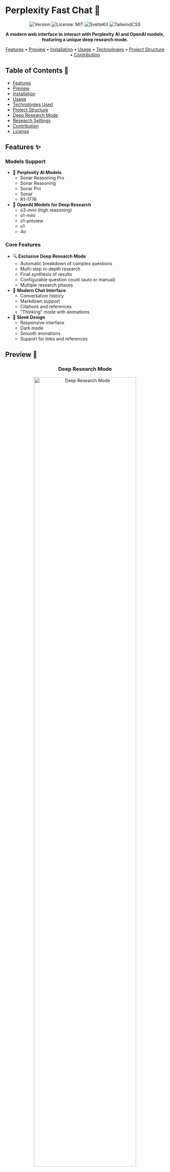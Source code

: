# Perplexity Fast Chat 🚀

<div align="center">

![Version](https://img.shields.io/badge/version-1.0.0-blue.svg?cacheSeconds=2592000)
![License: MIT](https://img.shields.io/badge/License-MIT-yellow.svg)
![SvelteKit](https://img.shields.io/badge/SvelteKit-FF3E00?style=flat&logo=svelte&logoColor=white)
![TailwindCSS](https://img.shields.io/badge/Tailwind_CSS-38B2AC?style=flat&logo=tailwind-css&logoColor=white)

**A modern web interface to interact with Perplexity AI and OpenAI models, featuring a unique deep research mode.**

[Features](#features-) • [Preview](#preview-) • [Installation](#installation-%EF%B8%8F) • [Usage](#usage-) • [Technologies](#technologies-used-) • [Project Structure](#project-structure-) • [Contribution](#contribution-)

</div>

## Table of Contents 📑

- [Features](#features-)
- [Preview](#preview-)
- [Installation](#installation-%EF%B8%8F)
- [Usage](#usage-)
- [Technologies Used](#technologies-used-)
- [Project Structure](#project-structure-)
- [Deep Research Mode](#deep-research-mode-)
- [Research Settings](#research-settings-%EF%B8%8F)
- [Contribution](#contribution-)
- [License](#license-)

## Features ✨

### Models Support
- 🤖 **Perplexity AI Models**
  - Sonar Reasoning Pro
  - Sonar Reasoning
  - Sonar Pro
  - Sonar
  - R1-1776
- 🧠 **OpenAI Models for Deep Research**
  - o3-mini (high reasoning)
  - o1-mini
  - o1-preview
  - o1
  - 4o

### Core Features
- 🔍 **Exclusive Deep Research Mode**
  - Automatic breakdown of complex questions
  - Multi-step in-depth research
  - Final synthesis of results
  - Configurable question count (auto or manual)
  - Multiple research phases
- 💬 **Modern Chat Interface**
  - Conversation history
  - Markdown support
  - Citations and references
  - "Thinking" mode with animations
- 🎨 **Sleek Design**
  - Responsive interface
  - Dark mode
  - Smooth animations
  - Support for links and references

## Preview 📸

<div align="center">

### Deep Research Mode
<img src="images/preview1.png" alt="Deep Research Mode" width="80%"/>

### Chat Interface
<img src="images/preview2.png" alt="Chat Interface" width="80%"/>

</div>

## Installation 🛠️

### Prerequisites
- Node.js (v16+)
- pnpm (v6+)
- Perplexity API key
- OpenAI API key

### Setup Steps

1. **Clone the repository**
   ```bash
   git clone https://github.com/your-username/perplexity-fast-chat.git
   cd perplexity-fast-chat
   ```

2. **Install dependencies**
   ```bash
   pnpm install
   ```

3. **Configure environment variables**
   
   Create a `.env` file at the project root:
   ```env
   PERPLEXITY_API_KEY=your_perplexity_api_key
   OPENAI_API_KEY=your_openai_api_key
   ```

4. **Start the development server**
   ```bash
   pnpm dev
   ```
   
   Your app should now be running at [http://localhost:5173](http://localhost:5173)

## Usage 🔮

1. **Select a model** from the dropdown menu
2. **Choose a mode**:
   - Regular chat for quick answers
   - Deep Research for complex questions
3. **Type your question** or prompt
4. For Deep Research mode, configure:
   - OpenAI model for analysis
   - Question count (auto or manual)

## Technologies Used 🧰

<div align="center">

[![SvelteKit](https://img.shields.io/badge/SvelteKit-4A4A55?style=for-the-badge&logo=svelte&logoColor=FF3E00)](https://kit.svelte.dev/)
[![TailwindCSS](https://img.shields.io/badge/TailwindCSS-38B2AC?style=for-the-badge&logo=tailwind-css&logoColor=white)](https://tailwindcss.com/)
[![TypeScript](https://img.shields.io/badge/TypeScript-007ACC?style=for-the-badge&logo=typescript&logoColor=white)](https://www.typescriptlang.org/)

</div>

- **[SvelteKit](https://kit.svelte.dev/)** - Web framework
- **[TailwindCSS](https://tailwindcss.com/)** - CSS framework
- **[Perplexity AI API](https://docs.perplexity.ai/)** - Chat API
- **[OpenAI API](https://platform.openai.com/)** - API for Deep Research mode
- **[Marked](https://marked.js.org/)** - Markdown parsing
- **[Lucide Icons](https://lucide.dev/)** - Icon set

## Project Structure 📁

```
/
├── src/
│   ├── routes/             # Application routes
│   │   ├── +page.svelte    # Main page
│   │   └── api/            # API endpoints
│   │       ├── chat/       # Standard chat endpoint
│   │       ├── deep-research/ # Deep Research endpoint
│   │       └── name/       # Name generation endpoint
│   └── lib/                # Components and utilities
│       ├── components/     # Svelte components
│       │   └── common/     # Common small components
│       ├── helpers/        # Helper functions
│       ├── stores/         # Svelte stores
│       └── types/          # TypeScript types
├── images/                 # Screenshots and images
├── .env                    # Environment variables
└── package.json           # Dependencies and scripts
```

## Deep Research Mode 🔬

<img src="images/preview1.png" alt="Deep Research Mode" width="250" align="right"/>

The Deep Research mode is a unique feature that:

1. **Analyzes** your question using OpenAI models (configurable)
2. **Breaks down** into relevant sub-questions (auto or manual count)
3. **Researches** each aspect using Perplexity AI
4. **Organizes** research into multiple phases when needed
5. **Synthesizes** the results into a comprehensive answer
6. **Provides** detailed timing and progress information

<br clear="right"/>

## Research Settings ⚙️

The Deep Research mode includes configurable settings:

| Setting | Options | Description |
|---------|---------|-------------|
| OpenAI Model | o3-mini, o1-mini, o1-preview, o1, 4o | Select model for question analysis |
| Question Count | Auto / Manual (3-40) | Control how many sub-questions are generated |
| Reasoning | High / Standard | Different reasoning approaches based on model |

## Contribution 🤝

Contributions are welcome! Please follow these steps:

1. **Fork** the project
2. **Create** a branch (`git checkout -b feature/improvement`)
3. **Commit** your changes (`git commit -m 'Add feature'`)
4. **Push** to the branch (`git push origin feature/improvement`)
5. **Open** a Pull Request

Please ensure your code follows the project's coding style and include appropriate tests.

## License 📄

This project is licensed under the MIT License - see the [LICENSE](LICENSE) file for details.

---

<div align="center">
Made with ❤️ for AI research enthusiasts
</div>
